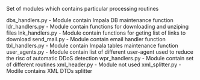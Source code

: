 Set of modules which contains particular processing routines

dbs_handlers.py  - Module contain Impala DB maintenance function
ldr_handlers.py  - Module contain functions for downloading and unziping files 
lnk_handlers.py  - Module contain functions for geting list of links to download
send_mail.py     - Module contain email handler function
tbl_handlers.py  - Module contain Impala tables maintenance function
user_agents.py   - Module contain list of different user-agent used to reduce the risc of automatic DDoS detection
wpr_handlers.py  - Module contain set of different routines
xml_header.py    - Module not used
xml_splitter.py  - Modile contains XML DTDs splitter
